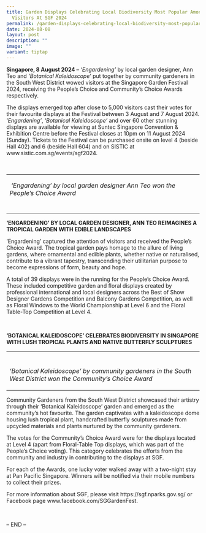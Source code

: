 ```yaml
---
title: Garden Displays Celebrating Local Biodiversity Most Popular Amongst
  Visitors At SGF 2024
permalink: /garden-displays-celebrating-local-biodiversity-most-popular-amongst-visitors-at-sgf-2024/
date: 2024-08-08
layout: post
description: ""
image: ""
variant: tiptap
---
```

<p><strong>Singapore, 8 August 2024<em> </em></strong>– <em>‘Engardening’</em> by
local garden designer, Ann Teo and <em>‘Botanical Kaleidoscope’</em> put
together by community gardeners in the South West District wowed visitors
at the Singapore Garden Festival 2024, receiving the People’s Choice and
Community’s Choice Awards respectively.</p>
<p>The displays emerged top after close to 5,000 visitors cast their votes
for their favourite displays at the Festival between 3 August and 7 August
2024. ‘<em>Engardening’</em>, ‘<em>Botanical Kaleidoscope’</em> and over
60 other stunning displays are available for viewing at Suntec Singapore
Convention &amp; Exhibition Centre before the Festival closes at 10pm on
11 August 2024 (Sunday). Tickets to the Festival can be purchased onsite
on level 4 (beside Hall 402) and 6 (beside Hall 604) and on SISTIC at
<a rel="noopener noreferrer nofollow" target="_blank">www.sistic.com.sg/events/sgf2024</a>.</p>
<p><strong>&nbsp;</strong>
</p>
<table style="minWidth: 25px">
<colgroup>
<col>
</colgroup>
<tbody>
<tr>
<td rowspan="1" colspan="1">
<p><em>&nbsp;‘Engardening’ by local garden designer Ann Teo won the People’s Choice Award</em>
</p>
</td>
</tr>
<tr>
<td rowspan="1" colspan="1">
<p></p>
</td>
</tr>
</tbody>
</table>
<p><strong>‘ENGARDENING’ BY LOCAL GARDEN DESIGNER, ANN TEO REIMAGINES A TROPICAL GARDEN WITH EDIBLE LANDSCAPES</strong>
</p>
<p>‘Engardening’ captured the attention of visitors and received the People’s
Choice Award. The tropical garden pays homage to the allure of living gardens,
where ornamental and edible plants, whether native or naturalised, contribute
to a vibrant tapestry, transcending their utilitarian purpose to become
expressions of form, beauty and hope.</p>
<p>A total of 39 displays were in the running for the People’s Choice Award.
These included competitive garden and floral displays created by professional
international and local designers across the Best of Show Designer Gardens
Competition and Balcony Gardens Competition, as well as Floral Windows
to the World Championship at Level 6 and the Floral Table-Top Competition
at Level 4.</p>
<p><strong>&nbsp;</strong>
</p>
<p><strong>‘BOTANICAL KALEIDOSCOPE’ CELEBRATES BIODIVERSITY IN SINGAPORE WITH LUSH TROPICAL PLANTS AND NATIVE BUTTERFLY SCULPTURES</strong>
</p>
<table style="minWidth: 25px">
<colgroup>
<col>
</colgroup>
<tbody>
<tr>
<td rowspan="1" colspan="1">
<p></p>
</td>
</tr>
<tr>
<td rowspan="1" colspan="1">
<p><em>‘Botanical Kaleidoscope’ by community gardeners in the South West District won the Community’s Choice Award</em>
</p>
</td>
</tr>
</tbody>
</table>
<p></p>
<p>Community Gardeners from the South West District showcased their artistry
through their ‘Botanical Kaleidoscope’ garden and emerged as the community’s
hot favourite. The garden captivates with a kaleidoscope dome housing lush
tropical plant, handcrafted butterfly sculptures made from upcycled materials
and plants nurtured by the community gardeners.</p>
<p>The votes for the Community’s Choice Award were for the displays located
at Level 4 (apart from Floral-Table Top displays, which was part of the
People’s Choice voting). This category celebrates the efforts from the
community and industry in contributing to the displays at SGF.</p>
<p>For each of the Awards, one lucky voter walked away with a two-night stay
at Pan Pacific Singapore. Winners will be notified via their mobile numbers
to collect their prizes.</p>
<p>For more information about SGF, please visit <a rel="noopener noreferrer nofollow" target="_blank">https://sgf.nparks.gov.sg/</a> or
Facebook page <a rel="noopener noreferrer nofollow" target="_blank">www.facebook.com/SGGardenFest</a>.&nbsp;</p>
<p>&nbsp;</p>
<p>– END –</p>